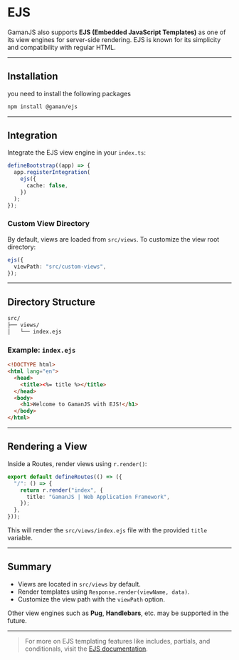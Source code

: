 # EJS

GamanJS also supports **EJS (Embedded JavaScript Templates)** as one of its view engines for server-side rendering. EJS is known for its simplicity and compatibility with regular HTML.

---

## Installation

you need to install the following packages

```bash
npm install @gaman/ejs
```

---

## Integration

Integrate the EJS view engine in your `index.ts`:

```ts
defineBootstrap((app) => {
  app.registerIntegration(
    ejs({
      cache: false,
    })
  );
});
```

### Custom View Directory

By default, views are loaded from `src/views`. To customize the view root directory:

```ts
ejs({
  viewPath: "src/custom-views",
});
```

---

## Directory Structure

```sh
src/
├── views/
│   └── index.ejs
```

### Example: `index.ejs`

```html
<!DOCTYPE html>
<html lang="en">
  <head>
    <title><%= title %></title>
  </head>
  <body>
    <h1>Welcome to GamanJS with EJS!</h1>
  </body>
</html>
```

---

## Rendering a View

Inside a Routes, render views using `r.render()`:

```ts
export default defineRoutes(() => ({
  "/": () => {
    return r.render("index", {
      title: "GamanJS | Web Application Framework",
    });
  },
}));
```

This will render the `src/views/index.ejs` file with the provided `title` variable.

---

## Summary

- Views are located in `src/views` by default.
- Render templates using `Response.render(viewName, data)`.
- Customize the view path with the `viewPath` option.

Other view engines such as **Pug**, **Handlebars**, etc. may be supported in the future.

---

> For more on EJS templating features like includes, partials, and conditionals, visit the [EJS documentation](https://ejs.co/).
